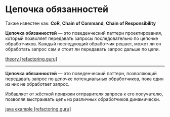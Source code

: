 # Цепочка обязанностей

Также известен как: **CoR**, **Chain of Command**, **Chain of Responsibility**

**Цепочка обязанностей** — это поведенческий паттерн проектирования, который позволяет передавать запросы
последовательно по цепочке обработчиков. Каждый последующий обработчик решает, может ли он обработать запрос сам и стоит
ли передавать запрос дальше по цепи.

[theory [refactoring.guru]](https://refactoring.guru/ru/design-patterns/chain-of-responsibility)

<hr>

**Цепочка обязанностей** — это поведенческий паттерн, позволяющий передавать запрос по цепочке потенциальных
обработчиков, пока один из них не обработает запрос.

Избавляет от жёсткой привязки отправителя запроса к его получателю, позволяя выстраивать цепь из различных обработчиков
динамически.

[java example [refactoring.guru]](https://refactoring.guru/ru/design-patterns/chain-of-responsibility/java/example)